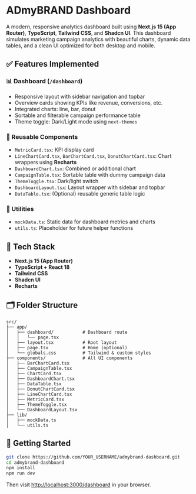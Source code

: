 
# ADmyBRAND Dashboard

A modern, responsive analytics dashboard built using **Next.js 15 (App Router)**, **TypeScript**, **Tailwind CSS**, and **Shadcn UI**. This dashboard simulates marketing campaign analytics with beautiful charts, dynamic data tables, and a clean UI optimized for both desktop and mobile.

## ✅ Features Implemented

### 📊 Dashboard (`/dashboard`)

* Responsive layout with sidebar navigation and topbar
* Overview cards showing KPIs like revenue, conversions, etc.
* Integrated charts: line, bar, donut
* Sortable and filterable campaign performance table
* Theme toggle: Dark/Light mode using `next-themes`

### 🧱 Reusable Components

* `MetricCard.tsx`: KPI display card
* `LineChartCard.tsx`, `BarChartCard.tsx`, `DonutChartCard.tsx`: Chart wrappers using **Recharts**
* `DashboardChart.tsx`: Combined or additional chart
* `CampaignTable.tsx`: Sortable table with dummy campaign data
* `ThemeToggle.tsx`: Dark/light switch
* `DashboardLayout.tsx`: Layout wrapper with sidebar and topbar
* `DataTable.tsx`: (Optional) reusable generic table logic

### 🔧 Utilities

* `mockData.ts`: Static data for dashboard metrics and charts
* `utils.ts`: Placeholder for future helper functions

## 🧰 Tech Stack

* **Next.js 15 (App Router)**
* **TypeScript + React 18**
* **Tailwind CSS**
* **Shadcn UI**
* **Recharts**

## 🗂️ Folder Structure

```
src/
├── app/
│   ├── dashboard/           # Dashboard route
│   │   └── page.tsx
│   ├── layout.tsx           # Root layout
│   ├── page.tsx             # Home (optional)
│   └── globals.css          # Tailwind & custom styles
├── components/              # All UI components
│   ├── BarChartCard.tsx
│   ├── CampaignTable.tsx
│   ├── ChartCard.tsx
│   ├── DashboardChart.tsx
│   ├── DataTable.tsx
│   ├── DonutChartCard.tsx
│   ├── LineChartCard.tsx
│   ├── MetricCard.tsx
│   ├── ThemeToggle.tsx
│   └── DashboardLayout.tsx
├── lib/
│   ├── mockData.ts
│   └── utils.ts
```

## 🚀 Getting Started

```bash
git clone https://github.com/YOUR_USERNAME/admybrand-dashboard.git
cd admybrand-dashboard
npm install
npm run dev
```

Then visit [http://localhost:3000/dashboard](http://localhost:3000/dashboard) in your browser.

